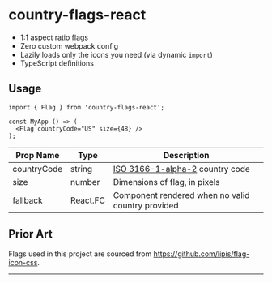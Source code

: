 # country-flags-react

- 1:1 aspect ratio flags
- Zero custom webpack config
- Lazily loads only the icons you need (via dynamic `import`)
- TypeScript definitions

## Usage

```tsx
import { Flag } from 'country-flags-react';

const MyApp () => (
  <Flag countryCode="US" size={48} />
);
```

| Prop Name   | Type     | Description                                       |
| ----------- | -------- | ------------------------------------------------- |
| countryCode | string   | [ISO 3166-1-alpha-2] country code                 |
| size        | number   | Dimensions of flag, in pixels                     |
| fallback    | React.FC | Component rendered when no valid country provided |

## Prior Art

Flags used in this project are sourced from https://github.com/lipis/flag-icon-css.

---

[iso 3166-1-alpha-2]: https://www.iso.org/obp/ui/#search/code/
